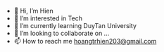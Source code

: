 - 👋 Hi, I’m Hien
- 👀 I’m interested in Tech
- 🌱 I’m currently learning DuyTan University
- 💞️ I’m looking to collaborate on ...
- 📫 How to reach me hoangtrhien203@gmail.com

<!---
TrH203/TrH203 is a ✨ special ✨ repository because its `README.md` (this file) appears on your GitHub profile.
You can click the Preview link to take a look at your changes.
--->
